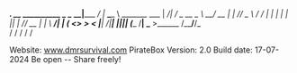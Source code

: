 
____________________.__               __        __________
\______   \______   \__|___________ _/  |_  ____\______   \ _______  ___
 |       _/|     ___/  \_  __ \__  \\   __\/ __ \|    |  _//  _ \  \/  /
 |    |   \|    |   |  ||  | \// __ \|  | \  ___/|    |   (  <_> >    <
 |____|_  /|____|   |__||__|  (____  /__|  \___  >______  /\____/__/\_ \
        \/                         \/          \/       \/            \/

Website: www.dmrsurvival.com                  PirateBox Version: 2.0
Build date: 17-07-2024                        Be open  --  Share freely!
